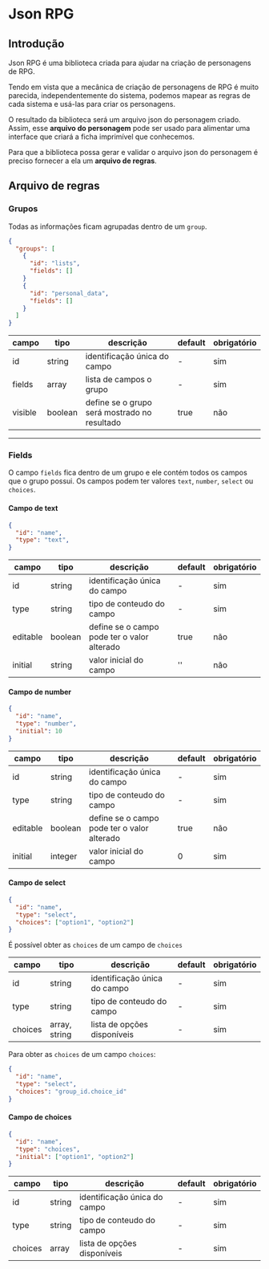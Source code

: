 # Json RPG

## Introdução

Json RPG é uma biblioteca criada para ajudar na criação de personagens de RPG.

Tendo em vista que a mecânica de criação de personagens de RPG é muito parecida,
independentemente do sistema, podemos mapear as regras de cada sistema e usá-las
para criar os personagens.

O resultado da biblioteca será um arquivo json do personagem criado. Assim, esse
**arquivo do personagem** pode ser usado para alimentar uma interface que criará
a ficha imprimível que conhecemos.

Para que a biblioteca possa gerar e validar o arquivo json do personagem é
preciso fornecer a ela um **arquivo de regras**.

## Arquivo de regras

### Grupos

Todas as informações ficam agrupadas dentro de um `group`.

```json
{
  "groups": [
    {
      "id": "lists",
      "fields": []
    }
    {
      "id": "personal_data",
      "fields": []
    }
  ]
}
```

| campo   | tipo    | descrição                                    | default | obrigatório |
| ------- | ------- | -------------------------------------------- | ------- | ----------- |
| id      | string  | identificação única do campo                 | -       | sim         |
| fields  | array   | lista de campos o grupo                      | -       | sim         |
| visible | boolean | define se o grupo será mostrado no resultado | true    | não         |

---

### Fields

O campo `fields` fica dentro de um grupo e ele contém todos os campos que o
grupo possui. Os campos podem ter valores `text`, `number`, `select` ou
`choices`.

#### Campo de text

```json
{
  "id": "name",
  "type": "text",
}
```

| campo    | tipo    | descrição                                   | default | obrigatório |
| -------- | ------- | ------------------------------------------- | ------- | ----------- |
| id       | string  | identificação única do campo                | -       | sim         |
| type     | string  | tipo de conteudo do campo                   | -       | sim         |
| editable | boolean | define se o campo pode ter o valor alterado | true    | não         |
| initial  | string  | valor inicial do campo                      | ''      | não         |

#### Campo de number

```json
{
  "id": "name",
  "type": "number",
  "initial": 10
}
```

| campo    | tipo    | descrição                                   | default | obrigatório |
| -------- | ------- | ------------------------------------------- | ------- | ----------- |
| id       | string  | identificação única do campo                | -       | sim         |
| type     | string  | tipo de conteudo do campo                   | -       | sim         |
| editable | boolean | define se o campo pode ter o valor alterado | true    | não         |
| initial  | integer | valor inicial do campo                      | 0       | sim         |

#### Campo de select

```json
{
  "id": "name",
  "type": "select",
  "choices": ["option1", "option2"]
}
```

É possível obter as `choices` de um campo de `choices`

| campo   | tipo          | descrição                    | default | obrigatório |
| ------- | ------------- | ---------------------------- | ------- | ----------- |
| id      | string        | identificação única do campo | -       | sim         |
| type    | string        | tipo de conteudo do campo    | -       | sim         |
| choices | array, string | lista de opções disponíveis  | -       | sim         |

Para obter as `choices` de um campo `choices`:

```json
{
  "id": "name",
  "type": "select",
  "choices": "group_id.choice_id"
}
```

#### Campo de choices

```json
{
  "id": "name",
  "type": "choices",
  "initial": ["option1", "option2"]
}
```

| campo   | tipo   | descrição                    | default | obrigatório |
| ------- | ------ | ---------------------------- | ------- | ----------- |
| id      | string | identificação única do campo | -       | sim         |
| type    | string | tipo de conteudo do campo    | -       | sim         |
| choices | array  | lista de opções disponíveis  | -       | sim         |
